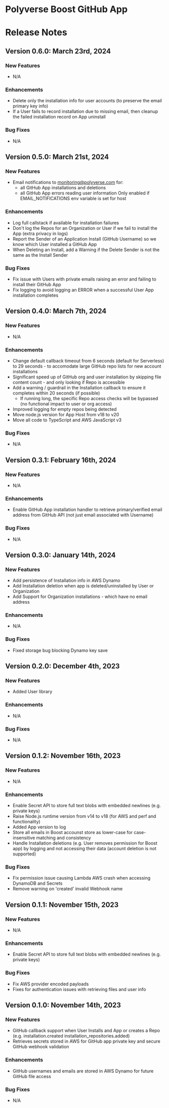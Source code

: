 Polyverse Boost GitHub App
======================

# Release Notes

## Version 0.6.0: March 23rd, 2024

### New Features
- N/A

### Enhancements
- Delete only the installation info for user accounts (to preserve the email primary key info)
- If a User fails to record installation due to missing email, then cleanup the failed installation record on App uninstall

### Bug Fixes
- N/A

## Version 0.5.0: March 21st, 2024

### New Features
- Email notifications to monitoring@polyverse.com for:
    - all GitHub App installations and deletions
    - all GitHub App errors reading user information
    Only enabled if EMAIL_NOTIFICATIONS env variable is set for host

### Enhancements
- Log full callstack if available for installation failures
- Don't log the Repos for an Organization or User if we fail to install the App (extra privacy in logs)
- Report the Sender of an Application Install (GitHub Username) so we know which User installed a GitHub App
- When Deleting an Install, add a Warning if the Delete Sender is not the same as the Install Sender

### Bug Fixes
- Fix issue with Users with private emails raising an error and failing to install their GitHub App
- Fix logging to avoid logging an ERROR when a successful User App installation completes

## Version 0.4.0: March 7th, 2024

### New Features
- N/A

### Enhancements
- Change default callback timeout from 6 seconds (default for Serverless) to 29 seconds - to accomodate large GitHub repo lists for new account installations
- Significant speed up of GitHub org and user installation by skipping file content count - and only looking if Repo is accessible
- Add a warning / guardrail in the Installation callback to ensure it completes within 20 seconds (if possible)
    - If running long, the specific Repo access checks will be bypassed (no functional impact to user or org access)
- Improved logging for empty repos being detected
- Move node.js version for App Host from v18 to v20
- Move all code to TypeScript and AWS JavaScript v3

### Bug Fixes
- N/A

## Version 0.3.1: February 16th, 2024

### New Features
- N/A

### Enhancements
- Enable GitHub App installation handler to retrieve primary/verified email address from GitHub API (not just email associated with Username)

### Bug Fixes
- N/A

## Version 0.3.0: January 14th, 2024

### New Features
- Add persistence of Installation info in AWS Dynamo
- Add Installation deletion when app is deleted/uninstalled by User or Organization
- Add Support for Organization installations - which have no email address

### Enhancements
- N/A

### Bug Fixes
- Fixed storage bug blocking Dynamo key save

## Version 0.2.0: December 4th, 2023

### New Features
- Added User library

### Enhancements
- N/A

### Bug Fixes
- N/A

## Version 0.1.2: November 16th, 2023

### New Features
- N/A

### Enhancements
- Enable Secret API to store full text blobs with embedded newlines (e.g. private keys)
- Raise Node.js runtime version from v14 to v18 (for AWS and perf and functionality)
- Added App version to log
- Store all emails in Boost accounst store as lower-case for case-insensitive matching and consistency
- Handle Installation deletions (e.g. User removes permission for Boost app) by logging and not accessing their data (account deletion is not supported)

### Bug Fixes
- Fix permission issue causing Lambda AWS crash when accessing DynamoDB and Secrets
- Remove warning on 'created' invalid Webhook name

## Version 0.1.1: November 15th, 2023

### New Features
- N/A

### Enhancements
- Enable Secret API to store full text blobs with embedded newlines (e.g. private keys)

### Bug Fixes
- Fix AWS provider encoded payloads
- Fixes for authentication issues with retrieving files and user info

## Version 0.1.0: November 14th, 2023

### New Features
- GitHub callback support when User Installs and App or creates a Repo (e.g. installation.created installation_repositories.added)
- Retrieves secrets stored in AWS for GitHub app private key and secure GitHub webhook validation

### Enhancements
- GitHub usernames and emails are stored in AWS Dynamo for future GitHub file access

### Bug Fixes
- N/A
